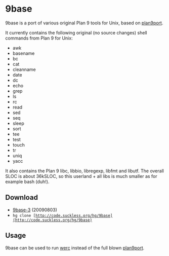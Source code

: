 9base
=====
9base is a port of various original Plan 9 tools for Unix, based on
[plan9port](http://swtch.com/plan9port/).

It currently contains the following original (no source changes) shell commands from Plan 9 for Unix:

* awk
* basename
* bc
* cat
* cleanname
* date
* dc
* echo
* grep
* ls
* rc
* read
* sed
* seq
* sleep
* sort
* tee
* test
* touch
* tr
* uniq
* yacc

It also contains the Plan 9 libc, libbio, libregexp, libfmt and libutf.
The overall SLOC is about 36kSLOC, so this userland + all libs is much smaller as for example bash (duh!).


Download
--------
* [9base-3](http://code.suckless.org/dl/tools/9base-3.tar.gz) (20090803)
* <code>hg clone [http://code.suckless.org/hg/9base](http://code.suckless.org/hg/9base)</code>

Usage
-----
9base can be used to run [werc](http://werc.cat-v.org) instead of the full blown [plan9port](http://swtch.com/plan9port).

